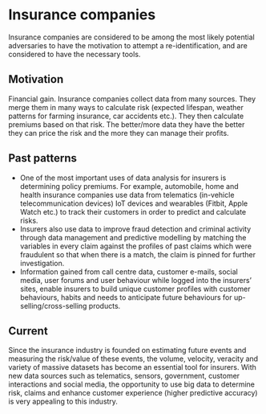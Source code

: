 # Insurance companies

Insurance companies are considered to be among the most likely potential adversaries to have the motivation to attempt a re-identification, and are considered to have the necessary tools.

## Motivation

Financial gain. Insurance companies collect data from many sources. They merge them in many ways to calculate risk (expected lifespan, weather patterns for farming insurance, car accidents etc.). They then calculate premiums based on that risk. The better/more data they have the better they can price the risk and the more they can manage their profits.

## Past patterns

* One of the most important uses of data analysis for insurers is determining policy premiums. For example, automobile, home and health insurance companies use data from telematics (in-vehicle telecommunication devices) IoT devices and wearables (Fitbit, Apple Watch etc.) to track their customers in order to predict and calculate risks.
* Insurers also use data to improve fraud detection and criminal activity through data management and predictive modelling by matching the variables in every claim against the profiles of past claims which were fraudulent so that when there is a match, the claim is pinned for further investigation.
* Information gained from call centre data, customer e-mails, social media, user forums and user behaviour while logged into the insurers’ sites, enable insurers to build unique customer profiles with customer behaviours, habits and needs to anticipate future behaviours for up-selling/cross-selling products.

## Current
Since the insurance industry is founded on estimating future events and measuring the risk/value of these events, the volume, velocity, veracity and variety of massive datasets has become an essential tool for insurers. With new data sources such as telematics, sensors, government, customer interactions and social media, the opportunity to use big data to determine risk, claims and enhance customer experience (higher predictive accuracy) is very appealing to this industry.






